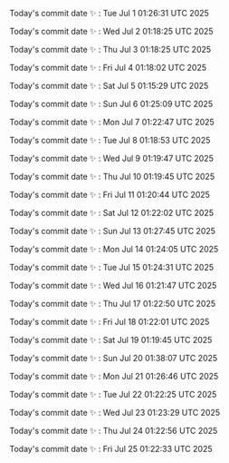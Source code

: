 Today's commit date ✨ : Tue Jul 1 01:26:31 UTC 2025 

Today's commit date ✨ : Wed Jul 2 01:18:25 UTC 2025 

Today's commit date ✨ : Thu Jul 3 01:18:25 UTC 2025 

Today's commit date ✨ : Fri Jul 4 01:18:02 UTC 2025 

Today's commit date ✨ : Sat Jul 5 01:15:29 UTC 2025 

Today's commit date ✨ : Sun Jul 6 01:25:09 UTC 2025 

Today's commit date ✨ : Mon Jul 7 01:22:47 UTC 2025 

Today's commit date ✨ : Tue Jul 8 01:18:53 UTC 2025 

Today's commit date ✨ : Wed Jul 9 01:19:47 UTC 2025 

Today's commit date ✨ : Thu Jul 10 01:19:45 UTC 2025 

Today's commit date ✨ : Fri Jul 11 01:20:44 UTC 2025 

Today's commit date ✨ : Sat Jul 12 01:22:02 UTC 2025 

Today's commit date ✨ : Sun Jul 13 01:27:45 UTC 2025 

Today's commit date ✨ : Mon Jul 14 01:24:05 UTC 2025 

Today's commit date ✨ : Tue Jul 15 01:24:31 UTC 2025 

Today's commit date ✨ : Wed Jul 16 01:21:47 UTC 2025 

Today's commit date ✨ : Thu Jul 17 01:22:50 UTC 2025 

Today's commit date ✨ : Fri Jul 18 01:22:01 UTC 2025 

Today's commit date ✨ : Sat Jul 19 01:19:45 UTC 2025 

Today's commit date ✨ : Sun Jul 20 01:38:07 UTC 2025 

Today's commit date ✨ : Mon Jul 21 01:26:46 UTC 2025 

Today's commit date ✨ : Tue Jul 22 01:22:25 UTC 2025 

Today's commit date ✨ : Wed Jul 23 01:23:29 UTC 2025 

Today's commit date ✨ : Thu Jul 24 01:22:56 UTC 2025 

Today's commit date ✨ : Fri Jul 25 01:22:33 UTC 2025 

